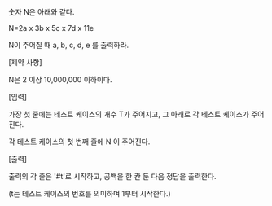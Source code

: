 숫자 N은 아래와 같다.

N=2a x 3b x 5c x 7d x 11e

N이 주어질 때 a, b, c, d, e 를 출력하라.


[제약 사항]

N은 2 이상 10,000,000 이하이다.


[입력]

가장 첫 줄에는 테스트 케이스의 개수 T가 주어지고, 그 아래로 각 테스트 케이스가 주어진다.

각 테스트 케이스의 첫 번째 줄에 N 이 주어진다.


[출력]

출력의 각 줄은 '#t'로 시작하고, 공백을 한 칸 둔 다음 정답을 출력한다.

(t는 테스트 케이스의 번호를 의미하며 1부터 시작한다.)
